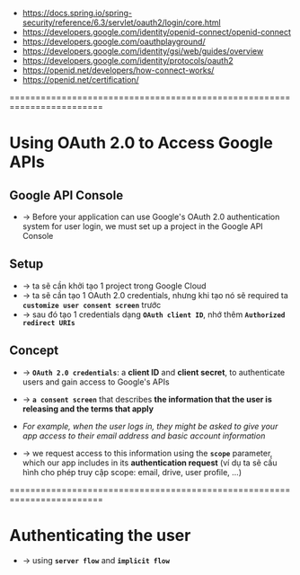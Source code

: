 * https://docs.spring.io/spring-security/reference/6.3/servlet/oauth2/login/core.html
* https://developers.google.com/identity/openid-connect/openid-connect
* https://developers.google.com/oauthplayground/
* https://developers.google.com/identity/gsi/web/guides/overview
* https://developers.google.com/identity/protocols/oauth2
* https://openid.net/developers/how-connect-works/
* https://openid.net/certification/

========================================================================
# Using OAuth 2.0 to Access Google APIs

## Google API Console
* -> Before your application can use Google's OAuth 2.0 authentication system for user login, we must set up a project in the Google API Console 

## Setup
* -> ta sẽ cần khởi tạo 1 project trong Google Cloud
* -> ta sẽ cần tạo 1 OAuth 2.0 credentials, nhưng khi tạo nó sẽ required ta **`customize user consent screen`** trước
* -> sau đó tạo 1 credentials dạng **`OAuth client ID`**, nhớ thêm **`Authorized redirect URIs`** 

## Concept
* -> **`OAuth 2.0 credentials`**: a **client ID** and **client secret**, to authenticate users and gain access to Google's APIs

* -> **`a consent screen`** that describes **the information that the user is releasing and the terms that apply**
* _For example, when the user logs in, they might be asked to give your app access to their email address and basic account information_
* -> we request access to this information using the **`scope`** parameter, which our app includes in its **authentication request** (ví dụ ta sẽ cấu hình cho phép truy cập scope: email, drive, user profile, ...)

========================================================================
# Authenticating the user
* -> using **`server flow`** and **`implicit flow`**

